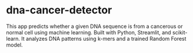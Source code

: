 # dna-cancer-detector
This app predicts whether a given DNA sequence is from a cancerous or normal cell using machine learning. Built with Python, Streamlit, and scikit-learn. It analyzes DNA patterns using k-mers and a trained Random Forest model.
